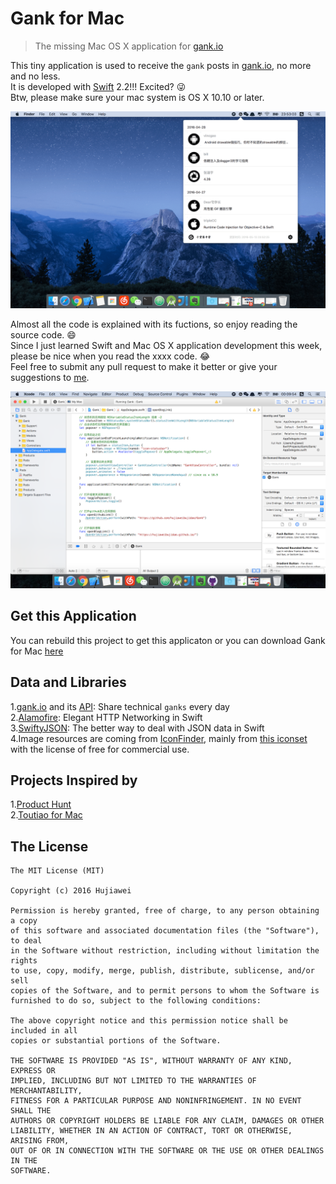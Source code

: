 
# Gank for Mac

> The missing Mac OS X application for [gank.io](https://gank.io)

This tiny application is used to receive the `gank` posts in [gank.io](https://gank.io), no more and no less.   
It is developed with [Swift](https://swift.org/) 2.2!!! Excited? 😜   
Btw, please make sure your mac system is OS X 10.10 or later.

![img](screenshot2.png)
   
Almost all the code is explained with its fuctions, so enjoy reading the source code. 😄   
Since I just learned Swift and Mac OS X application development this week, please be nice when you read the xxxx code. 😂   
Feel free to submit any pull request to make it better or give your suggestions to [me](mailto:hujiawei090807@gmail.com).

![img](screenshot3.png)

## Get this Application

You can rebuild this project to get this applicaton or you can download Gank for Mac [here](https://github.com/hujiaweibujidao/Gank/releases)

## Data and Libraries

1.[gank.io](http://gank.io/) and its [API](http://gank.io/api): Share technical `ganks` every day  
2.[Alamofire](https://github.com/Alamofire/Alamofire): Elegant HTTP Networking in Swift  
3.[SwiftyJSON](https://github.com/SwiftyJSON/SwiftyJSON): The better way to deal with JSON data in Swift  
4.Image resources are coming from [IconFinder](https://www.iconfinder.com/), mainly from [this iconset](https://www.iconfinder.com/iconsets/picons-social) with the license of free for commercial use.

## Projects Inspired by

1.[Product Hunt](https://github.com/producthunt/producthunt-osx)  
2.[Toutiao for Mac](https://github.com/judi0713/TouTiao)

## The License

```
The MIT License (MIT)

Copyright (c) 2016 Hujiawei

Permission is hereby granted, free of charge, to any person obtaining a copy
of this software and associated documentation files (the "Software"), to deal
in the Software without restriction, including without limitation the rights
to use, copy, modify, merge, publish, distribute, sublicense, and/or sell
copies of the Software, and to permit persons to whom the Software is
furnished to do so, subject to the following conditions:

The above copyright notice and this permission notice shall be included in all
copies or substantial portions of the Software.

THE SOFTWARE IS PROVIDED "AS IS", WITHOUT WARRANTY OF ANY KIND, EXPRESS OR
IMPLIED, INCLUDING BUT NOT LIMITED TO THE WARRANTIES OF MERCHANTABILITY,
FITNESS FOR A PARTICULAR PURPOSE AND NONINFRINGEMENT. IN NO EVENT SHALL THE
AUTHORS OR COPYRIGHT HOLDERS BE LIABLE FOR ANY CLAIM, DAMAGES OR OTHER
LIABILITY, WHETHER IN AN ACTION OF CONTRACT, TORT OR OTHERWISE, ARISING FROM,
OUT OF OR IN CONNECTION WITH THE SOFTWARE OR THE USE OR OTHER DEALINGS IN THE
SOFTWARE.
```
